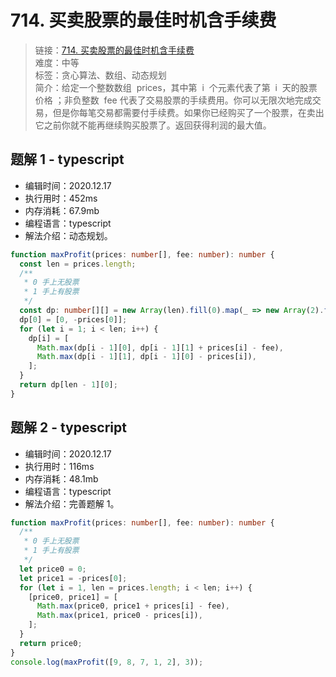 # 714. 买卖股票的最佳时机含手续费

> 链接：[714. 买卖股票的最佳时机含手续费](https://leetcode-cn.com/problems/best-time-to-buy-and-sell-stock-with-transaction-fee/)  
> 难度：中等  
> 标签：贪心算法、数组、动态规划  
> 简介：给定一个整数数组  prices，其中第  i  个元素代表了第  i  天的股票价格 ；非负整数  fee 代表了交易股票的手续费用。你可以无限次地完成交易，但是你每笔交易都需要付手续费。如果你已经购买了一个股票，在卖出它之前你就不能再继续购买股票了。返回获得利润的最大值。

## 题解 1 - typescript

- 编辑时间：2020.12.17
- 执行用时：452ms
- 内存消耗：67.9mb
- 编程语言：typescript
- 解法介绍：动态规划。

```typescript
function maxProfit(prices: number[], fee: number): number {
  const len = prices.length;
  /**
   * 0 手上无股票
   * 1 手上有股票
   */
  const dp: number[][] = new Array(len).fill(0).map(_ => new Array(2).fill(0));
  dp[0] = [0, -prices[0]];
  for (let i = 1; i < len; i++) {
    dp[i] = [
      Math.max(dp[i - 1][0], dp[i - 1][1] + prices[i] - fee),
      Math.max(dp[i - 1][1], dp[i - 1][0] - prices[i]),
    ];
  }
  return dp[len - 1][0];
}
```

## 题解 2 - typescript

- 编辑时间：2020.12.17
- 执行用时：116ms
- 内存消耗：48.1mb
- 编程语言：typescript
- 解法介绍：完善题解 1。

```typescript
function maxProfit(prices: number[], fee: number): number {
  /**
   * 0 手上无股票
   * 1 手上有股票
   */
  let price0 = 0;
  let price1 = -prices[0];
  for (let i = 1, len = prices.length; i < len; i++) {
    [price0, price1] = [
      Math.max(price0, price1 + prices[i] - fee),
      Math.max(price1, price0 - prices[i]),
    ];
  }
  return price0;
}
console.log(maxProfit([9, 8, 7, 1, 2], 3));
```

